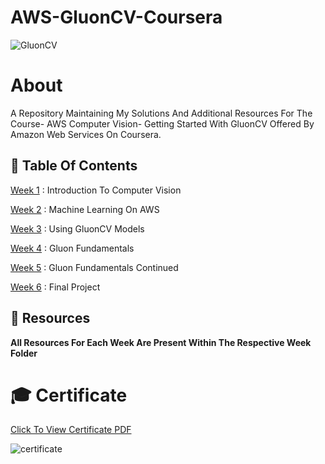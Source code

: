 # AWS-GluonCV-Coursera

![GluonCV](https://github.com/aryashah2k/AWS-GluonCV-Coursera/blob/main/assets/GluonCV.png)

# About

A Repository Maintaining My Solutions And Additional Resources For The Course- AWS Computer Vision- Getting Started With GluonCV Offered By Amazon Web Services On Coursera.

## 📖 Table Of Contents

<a href="https://github.com/aryashah2k/AWS-GluonCV-Coursera/tree/main/Week%201">Week 1</a> : Introduction To Computer Vision

<a href="https://github.com/aryashah2k/AWS-GluonCV-Coursera/tree/main/Week%202">Week 2</a> : Machine Learning On AWS

<a href="https://github.com/aryashah2k/AWS-GluonCV-Coursera/tree/main/Week%203">Week 3</a> : Using GluonCV Models

<a href="https://github.com/aryashah2k/AWS-GluonCV-Coursera/tree/main/Week%204">Week 4</a> : Gluon Fundamentals

<a href="https://github.com/aryashah2k/AWS-GluonCV-Coursera/tree/main/Week%205">Week 5</a> : Gluon Fundamentals Continued

<a href="https://github.com/aryashah2k/AWS-GluonCV-Coursera/tree/main/Week-6">Week 6</a> : Final Project

## 📖 Resources

**All Resources For Each Week Are Present Within The Respective Week Folder**

# 🎓 Certificate

<a href="https://github.com/aryashah2k/AWS-GluonCV-Coursera/blob/main/assets/AWS%20Gluon%20CV.pdf">Click To View Certificate PDF</a>

![certificate](https://github.com/aryashah2k/AWS-GluonCV-Coursera/blob/main/assets/Certificate%20Image.png)